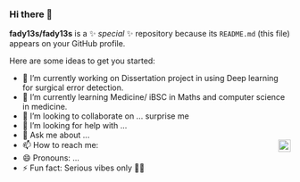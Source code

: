 ### Hi there 👋


**fady13s/fady13s** is a ✨ _special_ ✨ repository because its `README.md` (this file) appears on your GitHub profile.

Here are some ideas to get you started:

- 🔭 I’m currently working on Dissertation project in using Deep learning for surgical error detection.
- 🌱 I’m currently learning Medicine/ iBSC in Maths and computer science in medicine.
- 👯 I’m looking to collaborate on ... surprise me
- 🤔 I’m looking for help with ...
- 💬 Ask me about ...
- 📫 How to reach me: [<img align="right" alt="fady | email" width="22px" src="https://img.icons8.com/color/48/000000/microsoft-outlook-2019--v2.png" />][email]
- 😄 Pronouns: ...
- ⚡ Fun fact: Serious vibes only :eyes::eyes:






[instagram]: https://www.instagram.com/fady13_s/
[facebook]: https://www.facebook.com/therealslimfady/
[email]: fady.salama.18@ucl.ac.uk

